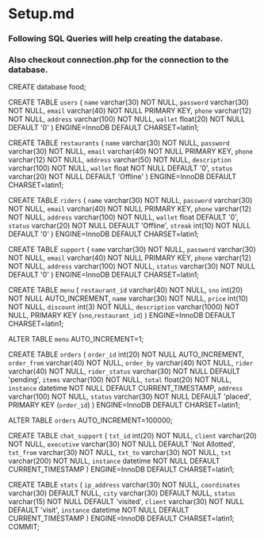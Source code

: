 # Setup.md
### Following SQL Queries will help creating the database.
### Also checkout **connection.php** for the connection to the database.

CREATE database food;

CREATE TABLE `users` (
  `name` varchar(30) NOT NULL,
  `password` varchar(30) NOT NULL,
  `email` varchar(40) NOT NULL PRIMARY KEY,
  `phone` varchar(12) NOT NULL,
  `address` varchar(100) NOT NULL,
  `wallet` float(20) NOT NULL DEFAULT '0'
) ENGINE=InnoDB DEFAULT CHARSET=latin1;

CREATE TABLE `restaurants` (
  `name` varchar(30) NOT NULL,
  `password` varchar(30) NOT NULL,
  `email` varchar(40) NOT NULL PRIMARY KEY,
  `phone` varchar(12) NOT NULL,
  `address` varchar(50) NOT NULL,
  `description` varchar(100) NOT NULL,
  `wallet` float NOT NULL DEFAULT '0',
  `status` varchar(20) NOT NULL DEFAULT 'Offline'
) ENGINE=InnoDB DEFAULT CHARSET=latin1;

CREATE TABLE `riders` (
  `name` varchar(30) NOT NULL,
  `password` varchar(30) NOT NULL,
  `email` varchar(40) NOT NULL PRIMARY KEY,
  `phone` varchar(12) NOT NULL,
  `address` varchar(100) NOT NULL,
  `wallet` float DEFAULT '0',
  `status` varchar(20) NOT NULL DEFAULT 'Offline',
  `streak` int(10) NOT NULL DEFAULT '0'
) ENGINE=InnoDB DEFAULT CHARSET=latin1;

CREATE TABLE `support` (
  `name` varchar(30) NOT NULL,
  `password` varchar(30) NOT NULL,
  `email` varchar(40) NOT NULL PRIMARY KEY,
  `phone` varchar(12) NOT NULL,
  `address` varchar(100) NOT NULL,
  `status` varchar(30) NOT NULL DEFAULT '0'
) ENGINE=InnoDB DEFAULT CHARSET=latin1;

CREATE TABLE `menu` (
  `restaurant_id` varchar(40) NOT NULL,
  `sno` int(20) NOT NULL AUTO_INCREMENT,
  `name` varchar(30) NOT NULL,
  `price` int(10) NOT NULL,
  `discount` int(3) NOT NULL,
  `description` varchar(1000) NOT NULL,
  PRIMARY KEY (`sno`,`restaurant_id`)
) ENGINE=InnoDB DEFAULT CHARSET=latin1;

ALTER TABLE `menu` AUTO_INCREMENT=1;

CREATE TABLE `orders` (
  `order_id` int(20) NOT NULL AUTO_INCREMENT,
  `order_from` varchar(40) NOT NULL,
  `order_by` varchar(40) NOT NULL,
  `rider` varchar(40) NOT NULL,
  `rider_status` varchar(30) NOT NULL DEFAULT 'pending',
  `items` varchar(100) NOT NULL,
  `total` float(20) NOT NULL,
  `instance` datetime NOT NULL DEFAULT CURRENT_TIMESTAMP,
  `address` varchar(100) NOT NULL,
  `status` varchar(30) NOT NULL DEFAULT 'placed',
  PRIMARY KEY (`order_id`)
) ENGINE=InnoDB DEFAULT CHARSET=latin1;

ALTER TABLE `orders` AUTO_INCREMENT=100000;

CREATE TABLE `chat_support` (
  `txt_id` int(20) NOT NULL,
  `client` varchar(20) NOT NULL,
  `executive` varchar(30) NOT NULL DEFAULT 'Not Allotted',
  `txt_from` varchar(30) NOT NULL,
  `txt_to` varchar(30) NOT NULL,
  `txt` varchar(200) NOT NULL,
  `instance` datetime NOT NULL DEFAULT CURRENT_TIMESTAMP
) ENGINE=InnoDB DEFAULT CHARSET=latin1;

CREATE TABLE `stats` (
  `ip_address` varchar(30) NOT NULL,
  `coordinates` varchar(30) DEFAULT NULL,
  `city` varchar(30) DEFAULT NULL,
  `status` varchar(15) NOT NULL DEFAULT 'visited',
  `client` varchar(30) NOT NULL DEFAULT 'visit',
  `instance` datetime NOT NULL DEFAULT CURRENT_TIMESTAMP
) ENGINE=InnoDB DEFAULT CHARSET=latin1;
COMMIT;